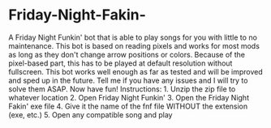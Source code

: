 # Friday-Night-Fakin-
A Friday Night Funkin' bot that is able to play songs for you with little to no maintenance. This bot is based on reading pixels and works for most mods as long as they don't change arrow positions or colors. Because of the pixel-based part, this has to be played at default resolution without fullscreen.  This bot works well enough as far as tested and will be improved and sped up in the future. Tell me if you have any issues and I will try to solve them ASAP. Now have fun!  Instructions: 1. Unzip the zip file to whatever location 2. Open Friday Night Funkin' 3. Open the Friday Night Fakin' exe file 4. Give it the name of the fnf file WITHOUT the extension (exe, etc.) 5. Open any compatible song and play
